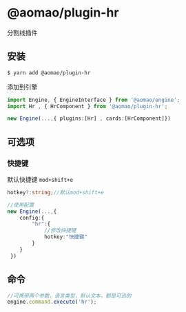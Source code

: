 # @aomao/plugin-hr

分割线插件

## 安装

```bash
$ yarn add @aomao/plugin-hr
```

添加到引擎

```ts
import Engine, { EngineInterface } from '@aomao/engine';
import Hr , { HrComponent } from '@aomao/plugin-hr';

new Engine(...,{ plugins:[Hr] , cards:[HrComponent]})
```

## 可选项

### 快捷键

默认快捷键 `mod+shift+e`

```ts
hotkey?:string;//默认mod+shift+e

//使用配置
new Engine(...,{
    config:{
        "hr":{
            //修改快捷键
            hotkey:"快捷键"
        }
    }
 })
```

## 命令

```ts
//可携带两个参数，语言类型，默认文本，都是可选的
engine.command.execute('hr');
```
